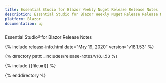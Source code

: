 ```yaml
---
title: Essential Studio for Blazor Weekly Nuget Release Release Notes  
description: Essential Studio for Blazor Weekly Nuget Release Release Notes  
platform: Blazor
documentation: ug
---
```


Essential Studio&reg; for Blazor  Release Notes  

{% include release-info.html date="May 19, 2020"  version="v18.1.53" %} 

{% directory path: _includes/release-notes/v18.1.53 %}

{% include {{file.url}} %}

{% enddirectory %}
